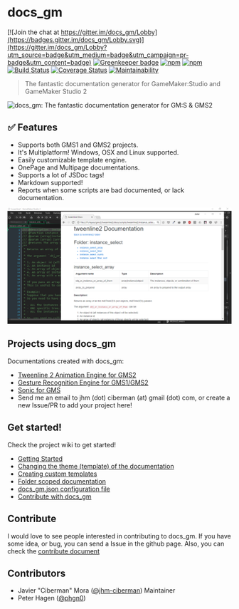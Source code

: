 # docs_gm

[![Join the chat at https://gitter.im/docs_gm/Lobby](https://badges.gitter.im/docs_gm/Lobby.svg)](https://gitter.im/docs_gm/Lobby?utm_source=badge&utm_medium=badge&utm_campaign=pr-badge&utm_content=badge)
[![Greenkeeper badge](https://badges.greenkeeper.io/jhm-ciberman/docs_gm.svg)](https://greenkeeper.io/)
[![npm](https://img.shields.io/npm/dt/docs_gm.svg)](https://www.npmjs.com/package/docs_gm)
[![npm](https://img.shields.io/npm/v/npm.svg)](https://www.npmjs.com/package/docs_gm)
[![Build Status](https://travis-ci.org/jhm-ciberman/docs_gm.svg?branch=master)](https://travis-ci.org/jhm-ciberman/docs_gm)
[![Coverage Status](https://coveralls.io/repos/github/jhm-ciberman/docs_gm/badge.svg?branch=master)](https://coveralls.io/github/jhm-ciberman/docs_gm?branch=master)
[![Maintainability](https://api.codeclimate.com/v1/badges/292b9c69320b1acfaf37/maintainability)](https://codeclimate.com/github/jhm-ciberman/docs_gm/maintainability)

> The fantastic documentation generator for GameMaker:Studio and GameMaker Studio 2

![docs_gm: The fantastic documentation generator for GM:S & GMS2](img/docs_gm_logo.png)

## ✅ Features

- Supports both GMS1 and GMS2 projects.
- It's Multiplatform! Windows, OSX and Linux supported.
- Easily customizable template engine.
- OnePage and Multipage documentations.
- Supports a lot of JSDoc tags!
- Markdown supported!
- Reports when some scripts are bad documented, or lack documentation.

![Generated documentation example](img/docs_gm-screenshot.png)

## Projects using docs_gm

Documentations created with docs_gm:

- [Tweenline 2 Animation Engine for GMS2](http://ciberman.net/tweenline/docs2)
- [Gesture Recognition Engine for GMS1/GMS2](https://ciberman.net/gr/docs/)
- [Sonic for GMS](https://github.com/VectorSatyr/SonicGMS)
- Send me an email to jhm (dot) ciberman (at) gmail (dot) com, or create a new Issue/PR to add your project here!

## Get started! 

Check the project wiki to get started!

- [Getting Started](https://github.com/jhm-ciberman/docs_gm/wiki/Getting-started)
- [Changing the theme (template) of the documentation](https://github.com/jhm-ciberman/docs_gm/wiki/Changing-the-theme-(template)-of-the-documentation)
- [Creating custom templates](https://github.com/jhm-ciberman/docs_gm/wiki/Creating-custom-templates)
- [Folder scoped documentation](https://github.com/jhm-ciberman/docs_gm/wiki/Folder-scoped-documentation)
- [docs_gm.json configuration file](https://github.com/jhm-ciberman/docs_gm/wiki/docs_gm.json-configuration-file)
- [Contribute with docs_gm](https://github.com/jhm-ciberman/docs_gm/wiki/docs_gm.json-configuration-file)

## Contribute

I would love to see people interested in contributing to docs_gm. If you have some idea, or bug, you can send a Issue in the github page. Also, you can check the [contribute document](https://github.com/jhm-ciberman/docs_gm/wiki/Contribute)

## Contributors

- Javier "Ciberman" Mora ([@jhm-ciberman](https://github.com/jhm-ciberman/)) Maintainer
- Peter Hagen ([@phgn0](https://github.com/phgn0))
